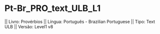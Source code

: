 # Pt-Br_PRO_text_ULB_L1

|| Livro: Provérbios
|| Língua: Português - Brazilian Portuguese
|| Tipo: Text ULB
|| Versão: Level1 v8